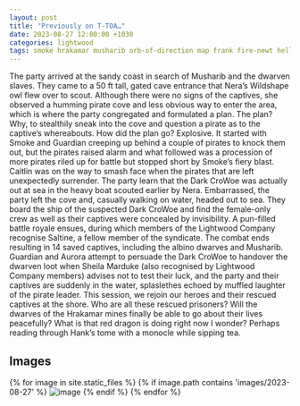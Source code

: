 ```yaml
---
layout: post
title: "Previously on T-TOA…"
date: 2023-08-27 12:00:00 +1030
categories: lightwood
tags: smoke hrakamar musharib orb-of-direction map frank fire-newt hellhound gremlin
---
```

The party arrived at the sandy coast in search of Musharib and the dwarven slaves. They came to a 50 ft tall, gated cave entrance that Nera’s Wildshape owl flew over to scout. Although there were no signs of the captives, she observed a humming pirate cove and less obvious way to enter the area, which is where the party congregated and formulated a plan. The plan? Why, to stealthily sneak into the cove and question a pirate as to the captive’s whereabouts. How did the plan go? Explosive. It started with Smoke and Guardian creeping up behind a couple of pirates to knock them out, but the pirates raised alarm and what followed was a procession of more pirates riled up for battle but stopped short by Smoke’s fiery blast. Caitlin was on the way to smash face when the pirates that are left unexpectedly surrender. The party learn that the Dark CroWoe was actually out at sea in the heavy boat scouted earlier by Nera. Embarrassed, the party left the cove and, casually walking on water, headed out to sea. They board the ship of the suspected Dark CroWoe and find the female-only crew as well as their captives were concealed by invisibility. A pun-filled battle royale ensues, during which members of the Lightwood Company recognise Saltine, a fellow member of the syndicate. The combat ends resulting in 14 saved captives, including the albino dwarves and Musharib. Guardian and Aurora attempt to persuade the Dark CroWoe to handover the dwarven loot when Sheila Marduke (also recognised by Lightwood Company members) advises not to test their luck, and the party and their captives are suddenly in the water, splaslethes echoed by muffled laughter of the pirate leader. This session, we rejoin our heroes and their rescued captives at the shore. Who are all these rescued prisoners? Will the dwarves of the Hrakamar mines finally be able to go about their lives peacefully? What is that red dragon is doing right now I wonder? Perhaps reading through Hank’s tome with a monocle while sipping tea.

## Images
{% for image in site.static_files %}
{% if image.path contains 'images/2023-08-27' %}
<img src="{{image.path}}" alt="image" />
{% endif %}
{% endfor %}
